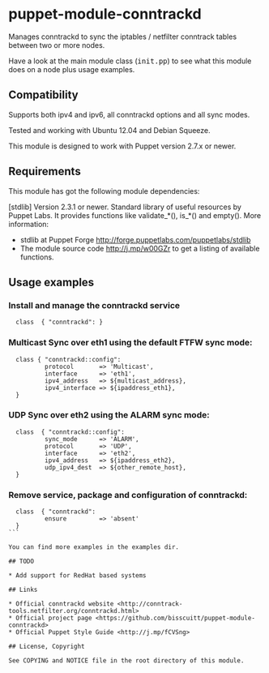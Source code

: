 # puppet-module-conntrackd

Manages conntrackd to sync the iptables / netfilter conntrack tables between two or more nodes.

Have a look at the main module class (<tt>init.pp</tt>) to see what this
module does on a node plus usage examples.


## Compatibility

Supports both ipv4 and ipv6, all conntrackd options and all sync modes.

Tested and working with Ubuntu 12.04 and Debian Squeeze.

This module is designed to work with Puppet version 2.7.x or newer.


## Requirements

This module has got the following module dependencies:

[stdlib]
  Version 2.3.1 or newer. Standard library of useful resources by Puppet Labs.
  It provides functions like validate\_\*(), is\_\*() and empty(). 
  More information:
  * stdlib at Puppet Forge <http://forge.puppetlabs.com/puppetlabs/stdlib>
  * The module source code <http://j.mp/w00GZr> to get a listing of available
    functions.

## Usage examples

### Install and manage the conntrackd service

```
  class  { "conntrackd": }
```

### Multicast Sync over eth1 using the default FTFW sync mode:

```
  class { "conntrackd::config":
          protocol       => 'Multicast',
          interface      => 'eth1',
          ipv4_address   => ${multicast_address},
          ipv4_interface => ${ipaddress_eth1},
  }
```

### UDP Sync over eth2 using the ALARM sync mode:

```
  class  { "conntrackd::config":
          sync_mode      => 'ALARM',
          protocol       => 'UDP',
          interface      => 'eth2',
          ipv4_address   => ${ipaddress_eth2},
          udp_ipv4_dest  => ${other_remote_host},
  }
```

### Remove service, package and configuration of conntrackd:

````
  class  { "conntrackd":
          ensure         => 'absent'
  }
```

You can find more examples in the examples dir.

## TODO

* Add support for RedHat based systems 

## Links

* Official conntrackd website <http://conntrack-tools.netfilter.org/conntrackd.html>
* Official project page <https://github.com/bisscuitt/puppet-module-conntrackd>
* Official Puppet Style Guide <http://j.mp/fCVSng>

## License, Copyright

See COPYING and NOTICE file in the root directory of this module.

